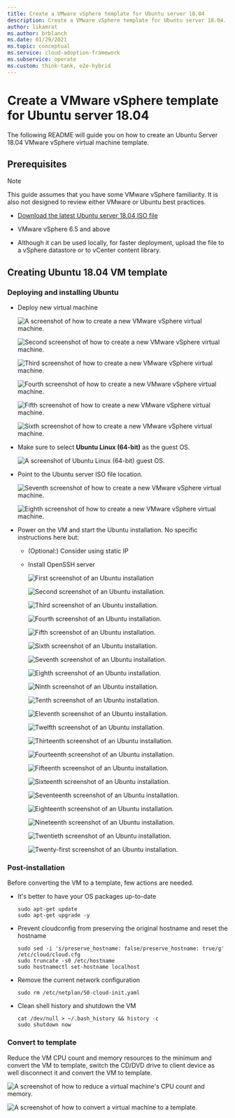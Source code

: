 ```yaml
---
title: Create a VMware vSphere template for Ubuntu server 18.04
description: Create a VMware vSphere template for Ubuntu server 18.04.
author: likamrat
ms.author: brblanch
ms.date: 01/29/2021
ms.topic: conceptual
ms.service: cloud-adoption-framework
ms.subservice: operate
ms.custom: think-tank, e2e-hybrid
---
```


# Create a VMware vSphere template for Ubuntu server 18.04

The following README will guide you on how to create an Ubuntu Server 18.04 VMware vSphere virtual machine template.

## Prerequisites

> [!NOTE]
> This guide assumes that you have some VMware vSphere familiarity. It is also not designed to review either VMware or Ubuntu best practices.

- [Download the latest Ubuntu server 18.04 ISO file](https://releases.ubuntu.com/18.04/)

- VMware vSphere 6.5 and above

- Although it can be used locally, for faster deployment, upload the file to a vSphere datastore or to vCenter content library.

## Creating Ubuntu 18.04 VM template

### Deploying and installing Ubuntu

- Deploy new virtual machine

    ![A screenshot of how to create a new VMware vSphere virtual machine.](./img/vmware-ubuntu-template/ubuntu-template-newvm-1.png)

    ![Second screenshot of how to create a new VMware vSphere virtual machine.](./img/vmware-ubuntu-template/ubuntu-template-newvm-2.png)

    ![Third screenshot of how to create a new VMware vSphere virtual machine.](./img/vmware-ubuntu-template/ubuntu-template-newvm-3.png)

    ![Fourth screenshot of how to create a new VMware vSphere virtual machine.](./img/vmware-ubuntu-template/ubuntu-template-newvm-4.png)

    ![Fifth screenshot of how to create a new VMware vSphere virtual machine.](./img/vmware-ubuntu-template/ubuntu-template-newvm-5.png)

    ![Sixth screenshot of how to create a new VMware vSphere virtual machine.](./img/vmware-ubuntu-template/ubuntu-template-newvm-6.png)

- Make sure to select **Ubuntu Linux (64-bit)** as the guest OS.

    ![A screenshot of Ubuntu Linux (64-bit) guest OS.](./img/vmware-ubuntu-template/ubuntu-template-guest-os.png)

- Point to the Ubuntu server ISO file location.

    ![Seventh screenshot of how to create a new VMware vSphere virtual machine.](./img/vmware-ubuntu-template/ubuntu-template-newvm-7.png)

    ![Eighth screenshot of how to create a new VMware vSphere virtual machine.](./img/vmware-ubuntu-template/ubuntu-template-newvm-8.png)

- Power on the VM and start the Ubuntu installation. No specific instructions here but:

  - (Optional:) Consider using static IP
  - Install OpenSSH server

    ![First screenshot of an Ubuntu installation](./img/vmware-ubuntu-template/ubuntu-template-installation-1.png)

    ![Second screenshot of an Ubuntu installation.](./img/vmware-ubuntu-template/ubuntu-template-installation-2.png)

    ![Third screenshot of an Ubuntu installation.](./img/vmware-ubuntu-template/ubuntu-template-installation-3.png)

    ![Fourth screenshot of an Ubuntu installation.](./img/vmware-ubuntu-template/ubuntu-template-installation-4.png)

    ![Fifth screenshot of an Ubuntu installation.](./img/vmware-ubuntu-template/ubuntu-template-installation-5.png)

    ![Sixth screenshot of an Ubuntu installation.](./img/vmware-ubuntu-template/ubuntu-template-installation-6.png)

    ![Seventh screenshot of an Ubuntu installation.](./img/vmware-ubuntu-template/ubuntu-template-installation-7.png)

    ![Eighth screenshot of an Ubuntu installation.](./img/vmware-ubuntu-template/ubuntu-template-installation-8.png)

    ![Ninth screenshot of an Ubuntu installation.](./img/vmware-ubuntu-template/ubuntu-template-installation-9.png)

    ![Tenth screenshot of an Ubuntu installation.](./img/vmware-ubuntu-template/ubuntu-template-installation-10.png)

    ![Eleventh screenshot of an Ubuntu installation.](./img/vmware-ubuntu-template/ubuntu-template-installation-11.png)

    ![Twelfth screenshot of an Ubuntu installation.](./img/vmware-ubuntu-template/ubuntu-template-installation-12.png)

    ![Thirteenth screenshot of an Ubuntu installation.](./img/vmware-ubuntu-template/ubuntu-template-installation-13.png)

    ![Fourteenth screenshot of an Ubuntu installation.](./img/vmware-ubuntu-template/ubuntu-template-installation-14.png)

    ![Fifteenth screenshot of an Ubuntu installation.](./img/vmware-ubuntu-template/ubuntu-template-installation-15.png)

    ![Sixteenth screenshot of an Ubuntu installation.](./img/vmware-ubuntu-template/ubuntu-template-installation-16.png)

    ![Seventeenth screenshot of an Ubuntu installation.](./img/vmware-ubuntu-template/ubuntu-template-installation-17.png)

    ![Eighteenth screenshot of an Ubuntu installation.](./img/vmware-ubuntu-template/ubuntu-template-installation-18.png)

    ![Nineteenth screenshot of an Ubuntu installation.](./img/vmware-ubuntu-template/ubuntu-template-installation-19.png)

    ![Twentieth screenshot of an Ubuntu installation.](./img/vmware-ubuntu-template/ubuntu-template-installation-20.png)

    ![Twenty-first screenshot of an Ubuntu installation.](./img/vmware-ubuntu-template/ubuntu-template-installation-21.png)

### Post-installation

Before converting the VM to a template, few actions are needed.

- It's better to have your OS packages up-to-date

    ```console
    sudo apt-get update
    sudo apt-get upgrade -y
    ```

- Prevent cloudconfig from preserving the original hostname and reset the hostname

    ```console
    sudo sed -i 's/preserve_hostname: false/preserve_hostname: true/g' /etc/cloud/cloud.cfg
    sudo truncate -s0 /etc/hostname
    sudo hostnamectl set-hostname localhost
    ```

- Remove the current network configuration

    ```console
    sudo rm /etc/netplan/50-cloud-init.yaml
    ```

- Clean shell history and shutdown the VM

    ```console
    cat /dev/null > ~/.bash_history && history -c
    sudo shutdown now
    ```

### Convert to template

Reduce the VM CPU count and memory resources to the minimum and convert the VM to template, switch the CD/DVD drive to client device as well disconnect it and convert the VM to template.

![A screenshot of how to reduce a virtual machine's CPU count and memory.](./img/vmware-ubuntu-template/ubuntu-template-reduce.png)

![A screenshot of how to convert a virtual machine to a template.](./img/vmware-ubuntu-template/ubuntu-template-convert.png)
